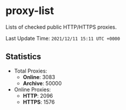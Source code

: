 # proxy-list  
Lists of checked public HTTP/HTTPS proxies.    

Last Update Time: `2021/12/11 15:11 UTC +0000`  
## Statistics  
- Total Proxies:  
  - **Online**: 3083  
  - **Archive**: 50000  
- Online Proxies:  
  - **HTTP**: 2096  
  - **HTTPS**: 1576  
